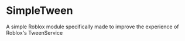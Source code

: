 # SimpleTween
A simple Roblox module specifically made to improve the experience of Roblox's TweenService
